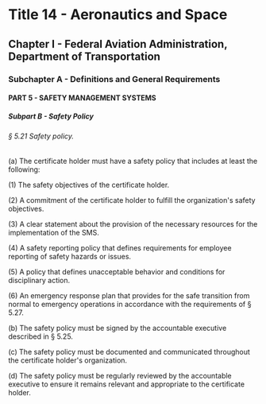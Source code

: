 
# Title 14 - Aeronautics and Space
## Chapter I - Federal Aviation Administration, Department of Transportation
### Subchapter A - Definitions and General Requirements
#### PART 5 - SAFETY MANAGEMENT SYSTEMS
##### Subpart B - Safety Policy
###### § 5.21 Safety policy.

(a) The certificate holder must have a safety policy that includes at least the following:

(1) The safety objectives of the certificate holder.

(2) A commitment of the certificate holder to fulfill the organization's safety objectives.

(3) A clear statement about the provision of the necessary resources for the implementation of the SMS.

(4) A safety reporting policy that defines requirements for employee reporting of safety hazards or issues.

(5) A policy that defines unacceptable behavior and conditions for disciplinary action.

(6) An emergency response plan that provides for the safe transition from normal to emergency operations in accordance with the requirements of § 5.27.

(b) The safety policy must be signed by the accountable executive described in § 5.25.

(c) The safety policy must be documented and communicated throughout the certificate holder's organization.

(d) The safety policy must be regularly reviewed by the accountable executive to ensure it remains relevant and appropriate to the certificate holder.
